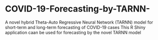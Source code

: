 # COVID-19-Forecasting-by-TARNN-
A novel hybrid Theta-Auto Regressive Neural Network (TARNN) model for short-term and long-term forecasting of COVID-19 cases
This R Shiny application caan be used for forecasting by the novel TARNN model
